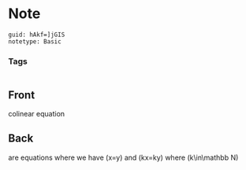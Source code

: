 # Note
```
guid: hAkf=]jGIS
notetype: Basic
```

### Tags
```
```

## Front
colinear equation

## Back
are equations where we have \(x=y\) and \(kx=ky\) where \(k\in\mathbb N\)
